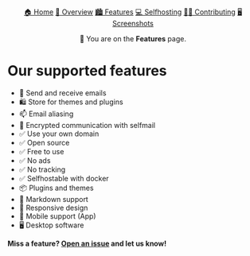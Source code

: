 <p align="center">
    <a href="../README.md">🏠 Home</a>
    <a href="./overview.md">🔦 Overview</a>
    <a href="./features.md">🏙️ Features</a>
    <a href="./selfhosting.md">💻 Selfhosting</a>
    <a href="./contributing.md">🧑‍💻 Contributing</a>
    <a href="./screenshots.md">🖥️ Screenshots</a>
</p>
<p align="center">
🔦 You are on the <b>Features</b> page.
</p>

# Our supported features

- 📧 Send and receive emails
- 🛍️ Store for themes and plugins
- 📫 Email aliasing
- 🔐 Encrypted communication with selfmail
- ✅ Use your own domain
- ✅ Open source
- ✅ Free to use
- ✅ No ads
- ✅ No tracking
- ✅ Selfhostable with docker
- 📦 Plugins and themes
- 📝 Markdown support
- 📱 Responsive design
- 📱 Mobile support (App)
- 🖥️ Desktop software

**Miss a feature? [Open an issue](https://github.com/i-am-henri/grids/issues/new) and let us know!**
